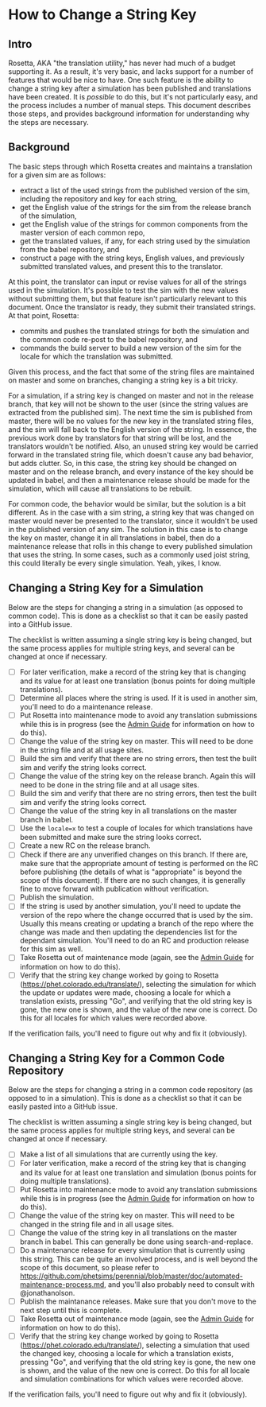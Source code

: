 How to Change a String Key
==========================

Intro
-----

Rosetta, AKA "the translation utility," has never had much of a budget supporting it. As a result, it's very basic,
and lacks support for a number of features that would be nice to have. One such feature is the ability to change a
string key after a simulation has been published and translations have been created. It is _possible_ to do this, but
it's not particularly easy, and the process includes a number of manual steps. This document describes those steps, and
provides background information for understanding why the steps are necessary.

Background
----------

The basic steps through which Rosetta creates and maintains a translation for a given sim are as follows:

+ extract a list of the used strings from the published version of the sim, including the repository and key for each
string,
+ get the English value of the strings for the sim from the release branch of the simulation,
+ get the English value of the strings for common components from the master version of each common repo,
+ get the translated values, if any, for each string used by the simulation from the babel repository, and
+ construct a page with the string keys, English values, and previously submitted translated values, and present this
to the translator.

At this point, the translator can input or revise values for all of the strings used in the simulation. It's possible
to test the sim with the new values without submitting them, but that feature isn't particularly relevant to this
document. Once the translator is ready, they submit their translated strings. At that point, Rosetta:

+ commits and pushes the translated strings for both the simulation and the common code re-post to the babel repository,
and
+ commands the build server to build a new version of the sim for the locale for which the translation was submitted.

Given this process, and the fact that some of the string files are maintained on master and some on branches, changing
a string key is a bit tricky.  

For a simulation, if a string key is changed on master and not in the release branch, that key will not be shown to the
user (since the string values are extracted from the published sim). The next time the sim is published from master,
there will be no values for the new key in the translated string files, and the sim will fall back to the English
version of the string. In essence, the previous work done by translators for that string will be lost, and the
translators wouldn't be notified. Also, an unused string key would be carried forward in the translated string file,
which doesn't cause any bad behavior, but adds clutter. So, in this case, the string key should be changed on master
and on the release branch, and every instance of the key should be updated in babel, and then a maintenance release
should be made for the simulation, which will cause all translations to be rebuilt.

For common code, the behavior would be similar, but the solution is a bit different. As in the case with a sim string,
a string key that was changed on master would never be presented to the translator, since it wouldn't be used in the
published version of any sim.  The solution in this case is to change the key on master, change it in all translations
in babel, then do a maintenance release that rolls in this change to every published simulation that uses the string.
In some cases, such as a commonly used joist string, this could literally be every single simulation. Yeah, yikes, I
know.

Changing a String Key for a Simulation
--------------------------------------

Below are the steps for changing a string in a simulation (as opposed to common code). This is done as a checklist so
that it can be easily pasted into a GitHub issue.

The checklist is written assuming a single string key is being changed, but the same process applies for multiple string
keys, and several can be changed at once if necessary.

- [ ] For later verification, make a record of the string key that is changing and its value for at least one
translation (bonus points for doing multiple translations).
- [ ] Determine all places where the string is used. If it is used in another sim, you'll need to do a maintenance
release.
- [ ] Put Rosetta into maintenance mode to avoid any translation submissions while this is in progress (see the
[Admin Guide](https://github.com/phetsims/rosetta/blob/master/doc/admin-guide.md) for information on how to do this).
- [ ] Change the value of the string key on master. This will need to be done in the string file and at all usage
sites.
- [ ] Build the sim and verify that there are no string errors, then test the built sim and verify the string looks
correct.
- [ ] Change the value of the string key on the release branch. Again this will need to be done in the string file and
at all usage sites.
- [ ] Build the sim and verify that there are no string errors, then test the built sim and verify the string looks
correct.
- [ ] Change the value of the string key in all translations on the master branch in babel.
- [ ] Use the `locale=x` to test a couple of locales for which translations have been submitted and make sure the string
looks correct.
- [ ] Create a new RC on the release branch.
- [ ] Check if there are any unverified changes on this branch. If there are, make sure that the appropriate amount of
testing is performed on the RC before publishing (the details of what is "appropriate" is beyond the scope of this
document). If there are no such changes, it is generally fine to move forward with publication without verification.
- [ ] Publish the simulation.
- [ ] If the string is used by another simulation, you'll need to update the version of the repo where the change
occurred that is used by the sim. Usually this means creating or updating a branch of the repo where the change was
made and then updating the dependencies list for the dependant simulation. You'll need to do an RC and production
release for this sim as well.
- [ ] Take Rosetta out of maintenance mode (again, see the
[Admin Guide](https://github.com/phetsims/rosetta/blob/master/doc/admin-guide.md) for information on how to do this).
- [ ] Verify that the string key change worked by going to Rosetta (https://phet.colorado.edu/translate/), selecting the
simulation for which the update or updates were made, choosing a locale for which a translation exists, pressing "Go",
and verifying that the old string key is gone, the new one is shown, and the value of the new one is correct. Do this
for all locales for which values were recorded above.

If the verification fails, you'll need to figure out why and fix it (obviously).

Changing a String Key for a Common Code Repository
--------------------------------------------------

Below are the steps for changing a string in a common code repository (as opposed to in a simulation). This is done as
a checklist so that it can be easily pasted into a GitHub issue.

The checklist is written assuming a single string key is being changed, but the same process applies for multiple string
keys, and several can be changed at once if necessary.

- [ ] Make a list of all simulations that are currently using the key.
- [ ] For later verification, make a record of the string key that is changing and its value for at least one
translation and simulation (bonus points for doing multiple translations).
- [ ] Put Rosetta into maintenance mode to avoid any translation submissions while this is in progress (see the
[Admin Guide](https://github.com/phetsims/rosetta/blob/master/doc/admin-guide.md) for information on how to do this).
- [ ] Change the value of the string key on master. This will need to be changed in the string file and in all usage
sites.
- [ ] Change the value of the string key in all translations on the master branch in babel. This can generally be done
using search-and-replace.
- [ ] Do a maintenance release for every simulation that is currently using this string. This can be quite an
involved process, and is well beyond the scope of this document, so please refer to 
https://github.com/phetsims/perennial/blob/master/doc/automated-maintenance-process.md, and you'll also probably need to
consult with @jonathanolson.
- [ ] Publish the maintanance releases. Make sure that you don't move to the next step until this is complete.
- [ ] Take Rosetta out of maintenance mode (again, see the
[Admin Guide](https://github.com/phetsims/rosetta/blob/master/doc/admin-guide.md) for information on how to do this).
- [ ] Verify that the string key change worked by going to Rosetta (https://phet.colorado.edu/translate/), selecting a
simulation that used the changed key, choosing a locale for which a translation exists, pressing "Go", and verifying
that the old string key is gone, the new one is shown, and the value of the new one is correct. Do this for all locale
and simulation combinations for which values were recorded above.

If the verification fails, you'll need to figure out why and fix it (obviously).